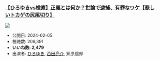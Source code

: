 ### [【ひろゆきvs検察】正義とは何か？世論で逮捕、有罪なワケ【悲しいトカゲの尻尾切り】](https://www.youtube.com/watch?v=8p2Sis0p1vI)
[![](https://img.youtube.com/vi/8p2Sis0p1vI/sddefault.jpg)](https://www.youtube.com/watch?v=8p2Sis0p1vI)
-   公開日: 2024-02-05
-   視聴数: 206,391
-   **いいね数: 2,479**
-   出演者: [ひろゆき](/rehacq_fan/people/ひろゆき "wikilink"), [西田亮介](/rehacq_fan/people/西田亮介 "wikilink"), 郷原信郎
